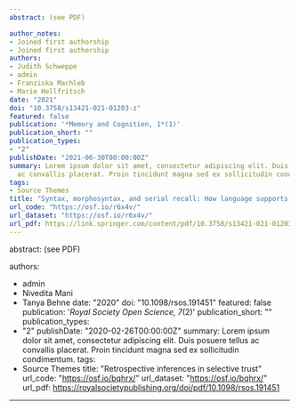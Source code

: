 ```yaml
---
abstract: (see PDF)

author_notes:
- Joined first authorship
- Joined first authorship
authors:
- Judith Schweppe
- admin
- Franziska Machleb
- Marie Hellfritsch
date: "2021"
doi: "10.3758/s13421-021-01203-z"
featured: false
publication: '*Memory and Cognition, 1*(1)'
publication_short: ""
publication_types:
- "2"
publishDate: "2021-06-30T00:00:00Z"
summary: Lorem ipsum dolor sit amet, consectetur adipiscing elit. Duis posuere tellus
  ac convallis placerat. Proin tincidunt magna sed ex sollicitudin condimentum.
tags:
- Source Themes
title: "Syntax, morphosyntax, and serial recall: How language supports short-term memory"
url_code: "https://osf.io/r6x4v/"
url_dataset: "https://osf.io/r6x4v/"
url_pdf: https://link.springer.com/content/pdf/10.3758/s13421-021-01203-z.pdf
---
```


abstract: (see PDF)

authors:
- admin
- Nivedita Mani
- Tanya Behne
date: "2020"
doi: "10.1098/rsos.191451"
featured: false
publication: '*Royal Society Open Science, 7*(2)'
publication_short: ""
publication_types:
- "2"
publishDate: "2020-02-26T00:00:00Z"
summary: Lorem ipsum dolor sit amet, consectetur adipiscing elit. Duis posuere tellus
  ac convallis placerat. Proin tincidunt magna sed ex sollicitudin condimentum.
tags:
- Source Themes
title: "Retrospective inferences in selective trust"
url_code: "https://osf.io/bqhrx/"
url_dataset: "https://osf.io/bqhrx/"
url_pdf: https://royalsocietypublishing.org/doi/pdf/10.1098/rsos.191451
---

